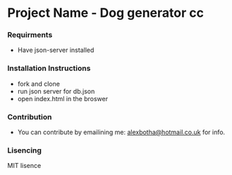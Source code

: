 # Project Name - Dog generator cc

### Requirments 
* Have json-server installed

### Installation Instructions 
* fork and clone
* run json server for db.json
* open index.html in the broswer

### Contribution 
* You can contribute by emailining me: alexbotha@hotmail.co.uk for info.

### Lisencing 
MIT lisence 
